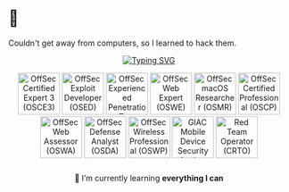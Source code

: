 # 👹

Couldn't get away from computers, so I learned to hack them.

<div align="center">
  
<a href="https://git.io/typing-svg"><img src="https://readme-typing-svg.demolab.com?font=Roboto&size=24&pause=1000&color=F79018&center=true&vCenter=true&width=435&lines=Xenorf;Pentester" alt="Typing SVG" /></a>

<a href="https://credentials.offsec.com/40933a4d-bafb-4a1d-b38c-63761dcedb07#acc.D2YRpKsA"><img src="https://api.accredible.com/v1/frontend/credential_website_embed_image/badge/88400384" alt="OffSec Certified Expert 3 (OSCE3)" title="OffSec Certified Expert 3 (OSCE3)" width="75"></a>
<a href="https://credentials.offsec.com/613f63ea-3434-4789-b9fe-90fb9770fc9d#acc.JRTc7Hm8"><img src="https://api.accredible.com/v1/frontend/credential_website_embed_image/badge/79633641" alt="OffSec Exploit Developer (OSED)" title="OffSec Exploit Developer (OSED)" width="75"></a>
<a href="https://credentials.offsec.com/6f74677c-ba46-4cbd-a6af-d3ea6f72da01#acc.uPR5ZkTf"><img src="https://api.accredible.com/v1/frontend/credential_website_embed_image/badge/83613477" alt="OffSec Experienced Penetration Tester (OSEP)" title="OffSec Experienced Penetration Tester (OSEP)" width="75"></a>
<a href="https://credentials.offsec.com/f0089912-b310-4e99-a98e-f85668250311#acc.ZdvnDNp6"><img src="https://api.accredible.com/v1/frontend/credential_website_embed_image/badge/88400383" alt="OffSec Web Expert (OSWE)" title="OffSec Web Expert (OSWE)" width="75"></a>
<a href="https://credentials.offsec.com/707cc6a9-b1c3-4ad4-9f37-d5fb64cada50#acc.Nt9Tq7pc"><img src="https://api.accredible.com/v1/frontend/credential_website_embed_image/badge/100527352" alt="OffSec macOS Researcher (OSMR)" title="OffSec macOS Researcher (OSMR)" width="75"></a>
<a href="https://credentials.offsec.com/771400a4-edc2-4e0c-8bfb-d8618ca62d80#acc.yAMt2Unj"><img src="https://api.accredible.com/v1/frontend/credential_website_embed_image/badge/75174819" alt="OffSec Certified Professional (OSCP)" title="OffSec Certified Professional (OSCP)" width="75"></a>
<a href="https://credentials.offsec.com/72d74693-bade-4e84-af67-759511196574#acc.DbIrWVe0"><img src="https://api.accredible.com/v1/frontend/credential_website_embed_image/badge/98591216" alt="OffSec Web Assessor (OSWA)" title="OffSec Web Assessor (OSWA)" width="75"></a>
<a href="https://credentials.offsec.com/8e53f770-83ec-4273-8ec8-3c63ae11c692#acc.x9UrNahH"><img src="https://api.accredible.com/v1/frontend/credential_website_embed_image/badge/99313640" alt="OffSec Defense Analyst (OSDA)" title="OffSec Defense Analyst (OSDA)" width="75"></a>
<a href="https://credentials.offsec.com/b5438400-b659-4d20-a64a-85f6e81b5d57#acc.SLb6Ojwn"><img src="https://api.accredible.com/v1/frontend/credential_website_embed_image/badge/94678446" alt="OffSec Wireless Professional (OSWP)" title="OffSec Wireless Professional (OSWP)" width="75"></a>
<a href="https://www.credly.com/earner/earned/badge/7fec93b7-2d57-4398-abff-3ae7d9becfe9"><img src="https://images.credly.com/images/ad10e50c-93f9-4a43-9bf2-6646d476703e/image.png" alt="GIAC Mobile Device Security Analyst (GMOB)" title="GIAC Mobile Device Security Analyst (GMOB)" width="75"></a>
<a href="https://api.eu.badgr.io/public/assertions/3QxPiMJuT6WV2Gr8pO1Bvg"><img src="https://media.eu.badgr.com/uploads/badges/assertion-3QxPiMJuT6WV2Gr8pO1Bvg.png" alt="Red Team Operator (CRTO)" title="Red Team Operator (CRTO)" width="75"></a>


<div style="padding: 10px;">
🌱 I’m currently learning <strong>everything I can</strong>
</div>
</div>
